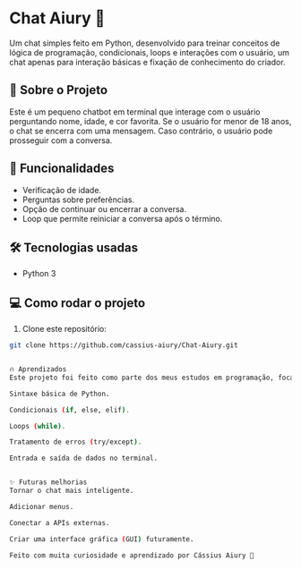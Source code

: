 # Chat Aiury 🤖

Um chat simples feito em Python, desenvolvido para treinar conceitos de lógica de programação, condicionais, loops e interações com o usuário, um chat apenas para interação básicas e fixação de conhecimento do criador.

## 🚀 Sobre o Projeto

Este é um pequeno chatbot em terminal que interage com o usuário perguntando nome, idade, e cor favorita. Se o usuário for menor de 18 anos, o chat se encerra com uma mensagem. Caso contrário, o usuário pode prosseguir com a conversa.

## 🎯 Funcionalidades

- Verificação de idade.
- Perguntas sobre preferências.
- Opção de continuar ou encerrar a conversa.
- Loop que permite reiniciar a conversa após o término.

## 🛠️ Tecnologias usadas

- Python 3

## 💻 Como rodar o projeto

1. Clone este repositório:

```bash
git clone https://github.com/cassius-aiury/Chat-Aiury.git


🔥 Aprendizados
Este projeto foi feito como parte dos meus estudos em programação, focando em:

Sintaxe básica de Python.

Condicionais (if, else, elif).

Loops (while).

Tratamento de erros (try/except).

Entrada e saída de dados no terminal.


✨ Futuras melhorias
Tornar o chat mais inteligente.

Adicionar menus.

Conectar a APIs externas.

Criar uma interface gráfica (GUI) futuramente.

Feito com muita curiosidade e aprendizado por Cássius Aiury 🚀


